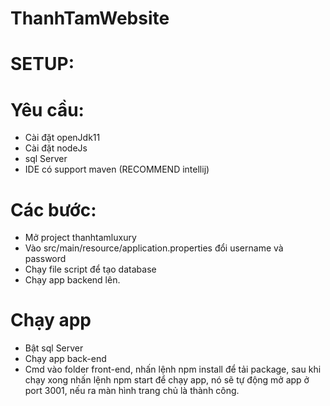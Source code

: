 # ThanhTamWebsite
# SETUP:

# Yêu cầu:
- Cài đặt openJdk11
- Cài đặt nodeJs
- sql Server
- IDE có support maven (RECOMMEND intellij) 

# Các bước:
- Mở project thanhtamluxury
- Vào src/main/resource/application.properties đổi username và password
- Chạy file script để tạo database
- Chạy app backend lên.

# Chạy app
- Bật sql Server
- Chạy app back-end
- Cmd vào folder front-end, nhấn lệnh npm install để tải package, sau khi chạy xong nhấn lệnh npm start để chạy app, nó sẽ tự 
động mở app ở port 3001, nếu ra màn hình trang chủ là thành công.


